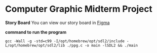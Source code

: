 # Computer Graphic Midterm Project

**Story Board**
You can view our story board in [Figma](https://www.figma.com/file/NlBHjF20cQEJNxKNWq5s0s/Powerpuff?type=design&node-id=7-1255&mode=design&t=oXAs11h669qxCbpT-0)

**command to run the program**
```
gcc -Wall -g -std=c99 -I/opt/homebrew/opt/sdl2/include -L/opt/homebrew/opt/sdl2/lib ./ppg.c -o main -lSDL2 && ./main
```